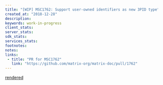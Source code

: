 ```yaml
---
title: "[WIP] MSC1762: Support user-owned identifiers as new 3PID type"
created_at: "2018-12-28"
description:
keywords: work-in-progress
client_stats:
server_stats:
sdk_stats:
services_stats:
footnotes:
notes:
links:
 - title: "PR for MSC1762"
   link: "https://github.com/matrix-org/matrix-doc/pull/1762"
---
```

[rendered](https://github.com/friedger/matrix-doc/blob/3pid_did/proposals/1762-3pid-did.md)
